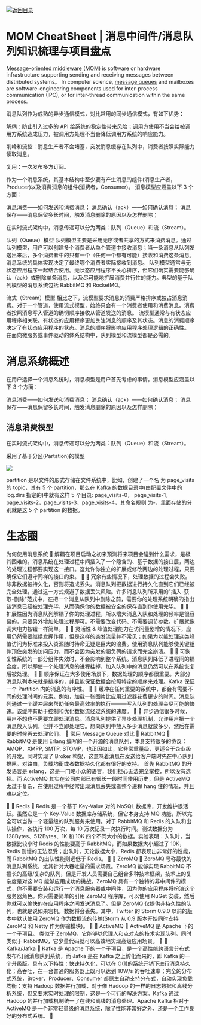[![返回目录](https://parg.co/UCb)](https://github.com/wxyyxc1992/Awesome-CheatSheet)

# MOM CheatSheet | 消息中间件/消息队列知识梳理与项目盘点

[Message-oriented middleware (MOM)](http://en.wikipedia.org/wiki/Message-oriented_middleware) is software or hardware infrastructure supporting sending and receiving messages between distributed systems。
In computer science, [message queues](http://en.wikipedia.org/wiki/Message_queue) and mailboxes are software-engineering components used for inter-process communication (IPC), or for inter-thread communication within the same process.

消息队列作为成熟的异步通信模式，对比常用的同步通信模式，有如下优势：

解耦：防止引入过多的 API 给系统的稳定性带来风险；调用方使用不当会给被调用方系统造成压力，被调用方处理不当会降低调用方系统的响应能力。

削峰和流控：消息生产者不会堵塞，突发消息缓存在队列中，消费者按照实际能力读取消息。

复用：一次发布多方订阅。

作为一个消息系统，其基本结构中至少要有产生消息的组件(消息生产者，Producer)以及消费消息的组件(消费者，Consumer)。
消息模型应涵盖以下 3 个方面：

消息消费——如何发送和消费消息；
消息确认（ack）——如何确认消息；
消息保存——消息保留多长时间，触发消息删除的原因以及怎样删除；

在实时流式架构中，消息传递可以分为两类：队列（Queue）和流（Stream）。

队列（Queue）模型
队列模型主要是采用无序或者共享的方式来消费消息。通过队列模型，用户可以创建多个消费者从单个管道中接收消息；当一条消息从队列发送出来后，多个消费者中的只有一个（任何一个都有可能）接收和消费这条消息。消息系统的具体实现决定了最终哪个消费者实际接收到消息。
队列模型通常与无状态应用程序一起结合使用。无状态应用程序不关心排序，但它们确实需要能够确认（ack）或删除单条消息，以及尽可能地扩展消费并行性的能力。典型的基于队列模型的消息系统包括 RabbitMQ 和 RocketMQ。

流式（Stream）模型
相比之下，流模型要求消息的消费严格排序或独占消息消费。对于一个管道，使用流式模型，始终只会有一个消费者使用和消费消息。消费者按照消息写入管道的确切顺序接收从管道发送的消息。
流模型通常与有状态应用程序相关联。有状态的应用程序更加关注消息的顺序及其状态。消息的消费顺序决定了有状态应用程序的状态。消息的顺序将影响应用程序处理逻辑的正确性。
在面向微服务或事件驱动的体系结构中，队列模型和流模型都是必需的。

# 消息系统概述

在用户选择一个消息系统时，消息模型是用户首先考虑的事情。消息模型应涵盖以下 3 个方面：

消息消费——如何发送和消费消息；
消息确认（ack）——如何确认消息；
消息保存——消息保留多长时间，触发消息删除的原因以及怎样删除；

## 消息消费模型

在实时流式架构中，消息传递可以分为两类：队列（Queue）和流（Stream）。

采用了基于分区(Partation)的模型

![](https://ss0.baidu.com/6LVYsjip0QIZ8Aqbn9fN2DC/timg?pa&quality=100&size=b640_10000&sec=1543121721&di=fcd43868f8d1250ba1ed5604a17d0d91&ref=http%3A%2F%2Fflyingangelet%2Eiteye%2Ecom%2Fblog%2F2271324&src=http%3A%2F%2Fkafka%2Eapache%2Eorg%2Fimages%2Flog_anatomy%2Epng)

partition 是以文件的形式存储在文件系统中，比如，创建了一个名 为 page_visits 的 topic，其有 5 个 partition，那么在 Kafka 的数据目录中(由配置文件中的 log.dirs 指定的)中就有这样 5 个目录: page_visits-0， page_visits-1，page_visits-2，page_visits-3，page_visits-4，其命名规则 为-，里面存储的分别就是这 5 个 partition 的数据。

# 生态圈

为何使用消息系统
 解耦在项目启动之初来预测将来项目会碰到什么需求，是极其困难的。消息系统在处理过程中间插入了一个隐含的、基于数据的接口层，两边的处理过程都要实现这一接口。这允许你独立的扩展或修改两边的处理过程，只要确保它们遵守同样的接口约束。

 冗余有些情况下，处理数据的过程会失败。除非数据被持久化，否则将造成丢失。消息队列把数据进行持久化直到它们已经被完全处理，通过这一方式规避了数据丢失风险。许多消息队列所采用的"插入-获取-删除"范式中，在把一个消息从队列中删除之前，需要你的处理系统明确的指出该消息已经被处理完毕，从而确保你的数据被安全的保存直到你使用完毕。

 扩展性因为消息队列解耦了你的处理过程，所以增大消息入队和处理的频率是很容易的，只要另外增加处理过程即可。不需要改变代码、不需要调节参数。扩展就像调大电力按钮一样简单。

 灵活性 & 峰值处理能力在访问量剧增的情况下，应用仍然需要继续发挥作用，但是这样的突发流量并不常见；如果为以能处理这类峰值访问为标准来投入资源随时待命无疑是巨大的浪费。使用消息队列能够使关键组件顶住突发的访问压力，而不会因为突发的超负荷的请求而完全崩溃。

 可恢复性系统的一部分组件失效时，不会影响到整个系统。消息队列降低了进程间的耦合度，所以即使一个处理消息的进程挂掉，加入队列中的消息仍然可以在系统恢复后被处理。

 顺序保证在大多使用场景下，数据处理的顺序都很重要。大部分消息队列本来就是排序的，并且能保证数据会按照特定的顺序来处理。Kafka 保证一个 Partition 内的消息的有序性。

 缓冲在任何重要的系统中，都会有需要不同的处理时间的元素。例如，加载一张图片比应用过滤器花费更少的时间。消息队列通过一个缓冲层来帮助任务最高效率的执行———写入队列的处理会尽可能的快速。该缓冲有助于控制和优化数据流经过系统的速度。

 异步通信很多时候，用户不想也不需要立即处理消息。消息队列提供了异步处理机制，允许用户把一个消息放入队列，但并不立即处理它。想向队列中放入多少消息就放多少，然后在需要的时候再去处理它们。

常用 Message Queue 对比

RabbitMQ

RabbitMQ 是使用 Erlang 编写的一个开源的消息队列，本身支持很多的协议：AMQP，XMPP, SMTP, STOMP，也正因如此，它非常重量级，更适合于企业级的开发。同时实现了 Broker 构架，这意味着消息在发送给客户端时先在中心队列排队。对路由，负载均衡或者数据持久化都有很好的支持。
首先 RabbitMQ 的开发语言是 erlang，这是一门略小众的语言，我们担心无法完全掌控，所以没有选择。而 ActiveMQ 其实在公司内部已有很长一段时间使用历史，但是 ActiveMQ 太过于复杂，在使用过程中经常出现消息丢失或者整个进程 hang 住的情况，并且难以定位。



Redis

Redis 是一个基于 Key-Value 对的 NoSQL 数据库，开发维护很活跃。虽然它是一个 Key-Value 数据库存储系统，但它本身支持 MQ 功能，所以完全可以当做一个轻量级的队列服务来使用。对于 RabbitMQ 和 Redis 的入队和出队操作，各执行 100 万次，每 10 万次记录一次执行时间。测试数据分为 128Bytes、512Bytes、1K 和 10K 四个不同大小的数据。实验表明：入队时，当数据比较小时 Redis 的性能要高于 RabbitMQ，而如果数据大小超过了 10K，Redis 则慢的无法忍受；出队时，无论数据大小，Redis 都表现出非常好的性能，而 RabbitMQ 的出队性能则远低于 Redis。


ZeroMQ

ZeroMQ 号称最快的消息队列系统，尤其针对大吞吐量的需求场景。ZeroMQ 能够实现 RabbitMQ 不擅长的高级/复杂的队列，但是开发人员需要自己组合多种技术框架，技术上的复杂度是对这 MQ 能够应用成功的挑战。ZeroMQ 具有一个独特的非中间件的模式，你不需要安装和运行一个消息服务器或中间件，因为你的应用程序将扮演这个服务器角色。你只需要简单的引用 ZeroMQ 程序库，可以使用 NuGet 安装，然后你就可以愉快的在应用程序之间发送消息了。但是 ZeroMQ 仅提供非持久性的队列，也就是说如果宕机，数据将会丢失。其中，Twitter 的 Storm 0.9.0 以前的版本中默认使用 ZeroMQ 作为数据流的传输(Storm 从 0.9 版本开始同时支持 ZeroMQ 和 Netty 作为传输模块)。


ActiveMQ

ActiveMQ 是 Apache 下的一个子项目。 类似于 ZeroMQ，它能够以代理人和点对点的技术实现队列。同时类似于 RabbitMQ，它少量代码就可以高效地实现高级应用场景。


Kafka/Jafka

Kafka 是 Apache 下的一个子项目，是一个高性能跨语言分布式发布/订阅消息队列系统，而 Jafka 是在 Kafka 之上孵化而来的，即 Kafka 的一个升级版。具有以下特性：快速持久化，可以在 O(1)的系统开销下进行消息持久化；高吞吐，在一台普通的服务器上既可以达到 10W/s 的吞吐速率；完全的分布式系统，Broker、Producer、Consumer 都原生自动支持分布式，自动实现负载均衡；支持 Hadoop 数据并行加载，对于像 Hadoop 的一样的日志数据和离线分析系统，但又要求实时处理的限制，这是一个可行的解决方案。Kafka 通过 Hadoop 的并行加载机制统一了在线和离线的消息处理。Apache Kafka 相对于 ActiveMQ 是一个非常轻量级的消息系统，除了性能非常好之外，还是一个工作良好的分布式系统。

